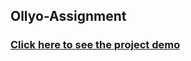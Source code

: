 ## Ollyo-Assignment
### [Click here to see the project demo](https://glistening-choux-8258ed.netlify.app/)
